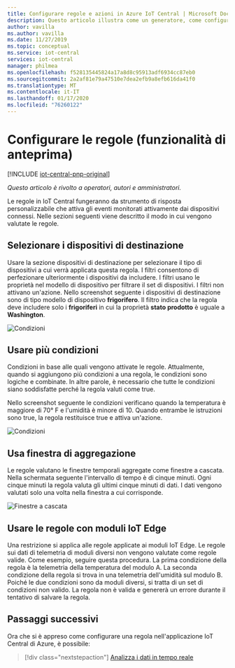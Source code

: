 ```yaml
---
title: Configurare regole e azioni in Azure IoT Central | Microsoft Docs
description: Questo articolo illustra come un generatore, come configurare le regole e le azioni basate sulla telemetria nell'applicazione IoT Central di Azure.
author: vavilla
ms.author: vavilla
ms.date: 11/27/2019
ms.topic: conceptual
ms.service: iot-central
services: iot-central
manager: philmea
ms.openlocfilehash: f528135445824a17a8d8c95913adf6934cc87eb0
ms.sourcegitcommit: 2a2af81e79a47510e7dea2efb9a8efb616da41f0
ms.translationtype: MT
ms.contentlocale: it-IT
ms.lasthandoff: 01/17/2020
ms.locfileid: "76260122"
---
```

# <a name="configure-rules-preview-features"></a>Configurare le regole (funzionalità di anteprima)

[!INCLUDE [iot-central-pnp-original](../../../includes/iot-central-pnp-original-note.md)]

*Questo articolo è rivolto a operatori, autori e amministratori.*

Le regole in IoT Central fungeranno da strumento di risposta personalizzabile che attiva gli eventi monitorati attivamente dai dispositivi connessi. Nelle sezioni seguenti viene descritto il modo in cui vengono valutate le regole.

## <a name="select-target-devices"></a>Selezionare i dispositivi di destinazione

Usare la sezione dispositivi di destinazione per selezionare il tipo di dispositivi a cui verrà applicata questa regola. I filtri consentono di perfezionare ulteriormente i dispositivi da includere. I filtri usano le proprietà nel modello di dispositivo per filtrare il set di dispositivi. I filtri non attivano un'azione. Nello screenshot seguente i dispositivi di destinazione sono di tipo modello di dispositivo **frigorifero**. Il filtro indica che la regola deve includere solo i **frigoriferi** in cui la proprietà **stato prodotto** è uguale a **Washington**.

![Condizioni](media/howto-configure-rules/filters.png)

## <a name="use-multiple-conditions"></a>Usare più condizioni

Condizioni in base alle quali vengono attivate le regole. Attualmente, quando si aggiungono più condizioni a una regola, le condizioni sono logiche e combinate. In altre parole, è necessario che tutte le condizioni siano soddisfatte perché la regola valuti come true.  

Nello screenshot seguente le condizioni verificano quando la temperatura è maggiore di 70&deg; F e l'umidità è minore di 10. Quando entrambe le istruzioni sono true, la regola restituisce true e attiva un'azione.

![Condizioni](media/howto-configure-rules/conditions.png)

## <a name="use-aggregate-windowing"></a>Usa finestra di aggregazione

Le regole valutano le finestre temporali aggregate come finestre a cascata. Nella schermata seguente l'intervallo di tempo è di cinque minuti. Ogni cinque minuti la regola valuta gli ultimi cinque minuti di dati. I dati vengono valutati solo una volta nella finestra a cui corrisponde.

![Finestre a cascata](media/howto-configure-rules/tumbling-window.png)

## <a name="use-rules-with-iot-edge-modules"></a>Usare le regole con moduli IoT Edge

Una restrizione si applica alle regole applicate ai moduli IoT Edge. Le regole sui dati di telemetria di moduli diversi non vengono valutate come regole valide. Come esempio, seguire questa procedura. La prima condizione della regola è la telemetria della temperatura del modulo A. La seconda condizione della regola si trova in una telemetria dell'umidità sul modulo B. Poiché le due condizioni sono da moduli diversi, si tratta di un set di condizioni non valido. La regola non è valida e genererà un errore durante il tentativo di salvare la regola.

## <a name="next-steps"></a>Passaggi successivi

Ora che si è appreso come configurare una regola nell'applicazione IoT Central di Azure, è possibile:

> [!div class="nextstepaction"]
> [Analizza i dati in tempo reale](howto-create-analytics.md)
